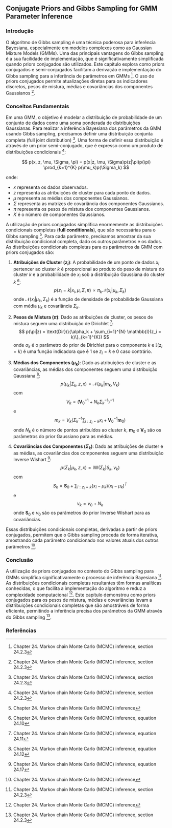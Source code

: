 ## Conjugate Priors and Gibbs Sampling for GMM Parameter Inference

### Introdução
O algoritmo de Gibbs sampling é uma técnica poderosa para inferência Bayesiana, especialmente em modelos complexos como as Gaussian Mixture Models (GMMs). Uma das principais vantagens do Gibbs sampling é a sua facilidade de implementação, que é significativamente simplificada quando priors conjugados são utilizados. Este capítulo explora como priors conjugados e semi-conjugados facilitam a derivação e implementação do Gibbs sampling para a inferência de parâmetros em GMMs [^24.2.3]. O uso de priors conjugados permite atualizações diretas para os indicadores discretos, pesos de mistura, médias e covariâncias dos componentes Gaussianos [^24.2.3].

### Conceitos Fundamentais
Em uma GMM, o objetivo é modelar a distribuição de probabilidade de um conjunto de dados como uma soma ponderada de distribuições Gaussianas. Para realizar a inferência Bayesiana dos parâmetros da GMM usando Gibbs sampling, precisamos definir uma distribuição conjunta completa (full joint distribution) [^24.2.3]. Uma forma de definir essa distribuição é através de um prior semi-conjugado, que é expresso como um produto de distribuições condicionais [^24.2.3]:

$$
p(x, z, \mu, \Sigma, \pi) = p(x|z, \mu, \Sigma)p(z|\pi)p(\pi) \prod_{k=1}^{K} p(\mu_k)p(\Sigma_k)
$$

onde:
*   $x$ representa os dados observados.
*   $z$ representa as atribuições de cluster para cada ponto de dados.
*   $\mu$ representa as médias dos componentes Gaussianos.
*   $\Sigma$ representa as matrizes de covariância dos componentes Gaussianos.
*   $\pi$ representa os pesos de mistura dos componentes Gaussianos.
*   $K$ é o número de componentes Gaussianos.

A utilização de priors conjugados simplifica enormemente as distribuições condicionais completas (**full conditionals**), que são necessárias para o Gibbs sampling [^24.2]. Para cada parâmetro, precisamos amostrar da sua distribuição condicional completa, dado os outros parâmetros e os dados. As distribuições condicionais completas para os parâmetros da GMM com priors conjugados são:

1.  **Atribuições de Cluster ($z_i$)**: A probabilidade de um ponto de dados $x_i$ pertencer ao cluster $k$ é proporcional ao produto do peso de mistura do cluster $k$ e a probabilidade de $x_i$ sob a distribuição Gaussiana do cluster $k$ [^24.10]:
    $$
    p(z_i = k|x_i, \mu, \Sigma, \pi) \propto \pi_k \mathcal{N}(x_i|\mu_k, \Sigma_k)
    $$
    onde $\mathcal{N}(x_i|\mu_k, \Sigma_k)$ é a função de densidade de probabilidade Gaussiana com média $\mu_k$ e covariância $\Sigma_k$.

2.  **Pesos de Mistura ($\pi$)**: Dado as atribuições de cluster, os pesos de mistura seguem uma distribuição de Dirichlet [^24.11]:
    $$
    p(\pi|z) = \text{Dir}(\{\alpha_k + \sum_{i=1}^{N} \mathbb{I}(z_i = k)\}_{k=1}^{K})
    $$
    onde $\alpha_k$ é o parâmetro do prior de Dirichlet para o componente $k$ e $\mathbb{I}(z_i = k)$ é uma função indicadora que é 1 se $z_i = k$ e 0 caso contrário.

3.  **Médias dos Componentes ($\mu_k$)**: Dado as atribuições de cluster e as covariâncias, as médias dos componentes seguem uma distribuição Gaussiana [^24.12]:
    $$
    p(\mu_k|\Sigma_k, z, x) = \mathcal{N}(\mu_k|m_k, V_k)
    $$
    com
    $$
    V_k = (\mathbf{V}_0^{-1} + N_k \Sigma_k^{-1})^{-1}
    $$
    e
    $$
    m_k = V_k (\Sigma_k^{-1} \sum_{i: z_i = k} x_i + \mathbf{V}_0^{-1} \mathbf{m}_0)
    $$
    onde $N_k$ é o número de pontos atribuídos ao cluster $k$, $\mathbf{m}_0$ e $\mathbf{V}_0$ são os parâmetros do prior Gaussiano para as médias.

4.  **Covariâncias dos Componentes ($\Sigma_k$)**: Dado as atribuições de cluster e as médias, as covariâncias dos componentes seguem uma distribuição Inverse Wishart [^24.17]:
    $$
    p(\Sigma_k|\mu_k, z, x) = \text{IW}(\Sigma_k|S_k, \nu_k)
    $$
    com
    $$
    S_k = \mathbf{S}_0 + \sum_{i: z_i = k} (x_i - \mu_k)(x_i - \mu_k)^T
    $$
    e
    $$
    \nu_k = \nu_0 + N_k
    $$
    onde $\mathbf{S}_0$ e $\nu_0$ são os parâmetros do prior Inverse Wishart para as covariâncias.

Essas distribuições condicionais completas, derivadas a partir de priors conjugados, permitem que o Gibbs sampling proceda de forma iterativa, amostrando cada parâmetro condicionado nos valores atuais dos outros parâmetros [^24.2].

### Conclusão
A utilização de priors conjugados no contexto do Gibbs sampling para GMMs simplifica significativamente o processo de inferência Bayesiana [^24.2.3]. As distribuições condicionais completas resultantes têm formas analíticas conhecidas, o que facilita a implementação do algoritmo e reduz a complexidade computacional [^24.2]. Este capítulo demonstrou como priors conjugados para os pesos de mistura, médias e covariâncias levam a distribuições condicionais completas que são amostráveis de forma eficiente, permitindo a inferência precisa dos parâmetros da GMM através do Gibbs sampling [^24.2.3].

### Referências
[^24.2]: Chapter 24. Markov chain Monte Carlo (MCMC) inference
[^24.2.3]: Chapter 24. Markov chain Monte Carlo (MCMC) inference, section 24.2.3
[^24.10]: Chapter 24. Markov chain Monte Carlo (MCMC) inference, equation 24.10
[^24.11]: Chapter 24. Markov chain Monte Carlo (MCMC) inference, equation 24.11
[^24.12]: Chapter 24. Markov chain Monte Carlo (MCMC) inference, equation 24.12
[^24.17]: Chapter 24. Markov chain Monte Carlo (MCMC) inference, equation 24.17
<!-- END -->
